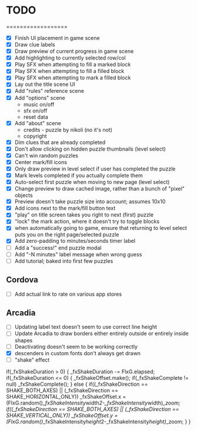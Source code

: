 # TODO

==================

- [x] Finish UI placement in game scene 
- [x] Draw clue labels
- [x] Draw preview of current progress in game scene
- [x] Add highlighting to currently selected row/col
- [x] Play SFX when attempting to fill a marked block
- [x] Play SFX when attempting to fill a filled block
- [x] Play SFX when attempting to mark a filled block
- [x] Lay out the title scene UI
- [x] Add "rules" reference scene
- [x] Add "options" scene
	* music on/off
	* sfx on/off
	* reset data
- [x] Add "about" scene
	* credits - puzzle by nikoli (no it's not)
	* copyright
- [x] Dim clues that are already completed
- [x] Don't allow clicking on hidden puzzle thumbnails (level select)
- [x] Can't win random puzzles
- [x] Center mark/fill icons
- [x] Only draw preview in level select if user has completed the puzzle
- [x] Mark levels completed if you actually complete them
- [x] Auto-select first puzzle when moving to new page (level select)
- [x] Change preview to draw cached image, rather than a bunch of "pixel" objects
- [x] Preview doesn't take puzzle size into account; assumes 10x10
- [x] Add icons next to the mark/fill button text
- [x] "play" on title screen takes you right to next (first) puzzle
- [x] "lock" the mark action, where it doesn't try to toggle blocks
- [x] when automatically going to game, ensure that returning to level select
	  puts you on the right page/selected puzzle
- [x] Add zero-padding to minutes/seconds timer label
- [ ] Add a "success!" end puzzle modal
- [ ] Add "-N minutes" label message when wrong guess
- [ ] Add tutorial; baked into first few puzzles

## Cordova

- [ ] Add actual link to rate on various app stores

## Arcadia

- [ ] Updating label text doesn't seem to use correct line height
- [ ] Update Arcadia to draw borders either entirely outside or entirely inside shapes
- [ ] Deactivating doesn't seem to be working correctly
- [x] descenders in custom fonts don't always get drawn
- [ ] "shake" effect

if(_fxShakeDuration > 0)
{
	_fxShakeDuration -= FlxG.elapsed;
	if(_fxShakeDuration <= 0)
	{
		_fxShakeOffset.make();
		if(_fxShakeComplete != null)
			_fxShakeComplete();
	}
	else
	{
		if((_fxShakeDirection == SHAKE_BOTH_AXES) || (_fxShakeDirection == SHAKE_HORIZONTAL_ONLY))
			_fxShakeOffset.x = (FlxG.random()*_fxShakeIntensity*width*2-_fxShakeIntensity*width)*_zoom;
		if((_fxShakeDirection == SHAKE_BOTH_AXES) || (_fxShakeDirection == SHAKE_VERTICAL_ONLY))
			_fxShakeOffset.y = (FlxG.random()*_fxShakeIntensity*height*2-_fxShakeIntensity*height)*_zoom;
	}
}
